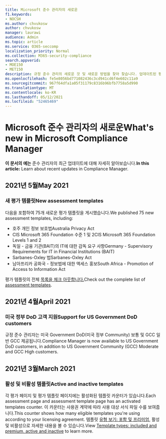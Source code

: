 ```yaml
---
title: Microsoft 준수 관리자의 새로운
f1.keywords:
- NOCSH
ms.author: chvukosw
author: chvukosw
manager: laurawi
audience: Admin
ms.topic: article
ms.service: O365-seccomp
localization_priority: Normal
ms.collection: M365-security-compliance
search.appverid:
- MOE150
- MET150
description: 규정 준수 관리의 새로운 것 및 새로운 방법을 찾아 찾습니다. 업데이트된 평가, 새 평가 템플릿, 새 작업 등에 대해 읽어 읽습니다.
ms.openlocfilehash: fe5e8056bd771082436c3cd941cd6f4e602c11a9
ms.sourcegitcommit: 967f64dfa1a05f31179c8316b96bfb7758a5d990
ms.translationtype: MT
ms.contentlocale: ko-KR
ms.lasthandoff: 05/12/2021
ms.locfileid: "52465469"
---
```

# <a name="whats-new-in-microsoft-compliance-manager"></a><span data-ttu-id="6f777-104">Microsoft 준수 관리자의 새로운</span><span class="sxs-lookup"><span data-stu-id="6f777-104">What's new in Microsoft Compliance Manager</span></span>

<span data-ttu-id="6f777-105">**이 문서의 예는** 준수 관리자의 최근 업데이트에 대해 자세히 알아보습니다.</span><span class="sxs-lookup"><span data-stu-id="6f777-105">**In this article:** Learn about recent updates in Compliance Manager.</span></span>

## <a name="may-2021"></a><span data-ttu-id="6f777-106">2021년 5월</span><span class="sxs-lookup"><span data-stu-id="6f777-106">May 2021</span></span>

### <a name="new-assessment-templates"></a><span data-ttu-id="6f777-107">새 평가 템플릿</span><span class="sxs-lookup"><span data-stu-id="6f777-107">New assessment templates</span></span>

<span data-ttu-id="6f777-108">다음을 포함하여 75개 새로운 평가 템플릿을 게시했습니다.</span><span class="sxs-lookup"><span data-stu-id="6f777-108">We published 75 new assessment templates, including:</span></span>
- <span data-ttu-id="6f777-109">호주 개인 정보 보호법</span><span class="sxs-lookup"><span data-stu-id="6f777-109">Australia Privacy Act</span></span>
- <span data-ttu-id="6f777-110">CIS Microsoft 365 Foundation 수준 1 및 2</span><span class="sxs-lookup"><span data-stu-id="6f777-110">CIS Microsoft 365 Foundation Levels 1 and 2</span></span>
- <span data-ttu-id="6f777-111">독일 - 금융 기관(BAIT)의 IT에 대한 감독 요구 사항</span><span class="sxs-lookup"><span data-stu-id="6f777-111">Germany - Supervisory Requirements for IT in Financial Institutions (BAIT)</span></span>
- <span data-ttu-id="6f777-112">Sarbanes-Oxley 법</span><span class="sxs-lookup"><span data-stu-id="6f777-112">Sarbanes-Oxley Act</span></span>
- <span data-ttu-id="6f777-113">남아프리카 공화국 - 정보법에 대한 액세스 홍보</span><span class="sxs-lookup"><span data-stu-id="6f777-113">South Africa - Promotion of Access to Information Act</span></span>

<span data-ttu-id="6f777-114">평가 템플릿의 전체 [목록을 체크 아웃합니다.](compliance-manager-templates-list.md)</span><span class="sxs-lookup"><span data-stu-id="6f777-114">Check out the complete list of [assessment templates](compliance-manager-templates-list.md).</span></span>

## <a name="april-2021"></a><span data-ttu-id="6f777-115">2021년 4월</span><span class="sxs-lookup"><span data-stu-id="6f777-115">April 2021</span></span>

### <a name="support-for-us-government-dod-customers"></a><span data-ttu-id="6f777-116">미국 정부 DoD 고객 지원</span><span class="sxs-lookup"><span data-stu-id="6f777-116">Support for US Government DoD customers</span></span>

<span data-ttu-id="6f777-117">규정 준수 관리자는 미국 Government DoD(미국 정부 Community) 보통 및 GCC 일반 GCC 제공됩니다.</span><span class="sxs-lookup"><span data-stu-id="6f777-117">Compliance Manager is now available to US Government DoD customers, in addition to US Government Community (GCC) Moderate and GCC High customers.</span></span>

## <a name="march-2021"></a><span data-ttu-id="6f777-118">2021년 3월</span><span class="sxs-lookup"><span data-stu-id="6f777-118">March 2021</span></span>

### <a name="active-and-inactive-templates"></a><span data-ttu-id="6f777-119">활성 및 비활성 템플릿</span><span class="sxs-lookup"><span data-stu-id="6f777-119">Active and inactive templates</span></span>

<span data-ttu-id="6f777-120">각 평가 페이지 및 평가 템플릿 페이지에는 활성화된 템플릿 카운터가 있습니다.</span><span class="sxs-lookup"><span data-stu-id="6f777-120">Each assessment page and assessment template page has an activated templates counter.</span></span> <span data-ttu-id="6f777-121">이 카운터는 사용권 계약에 따라 사용 대상 서식 파일 수를 보여줍니다.</span><span class="sxs-lookup"><span data-stu-id="6f777-121">This counter shows how many eligible templates you're using according to your licensing agreement.</span></span> <span data-ttu-id="6f777-122">템플릿 [유형 보기: 포함 및 프리미엄,](compliance-manager-templates.md#template-types-included-and-premium-active-and-inactive) 활성 및 비활성으로 자세한 내용을 볼 수 있습니다.</span><span class="sxs-lookup"><span data-stu-id="6f777-122">View [Template types: included and premium, active and inactive](compliance-manager-templates.md#template-types-included-and-premium-active-and-inactive) to learn more.</span></span>